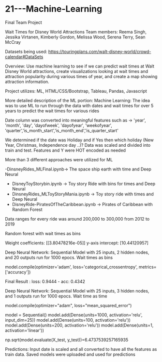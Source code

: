 # 21---Machine-Learning
Final Team Project
  
 
  
  Wait Times for Disney World Attractions
Team members: Reema Singh, Jessika Virtanen, Kimberly Gordon, Melissa Wood, Serena Terry, Sean McCray


Datasets being used: https://touringplans.com/walt-disney-world/crowd-calendar#DataSets

Overview: Use machine learning to see if we can predict wait times at Walt Disney World attractions, create visualizations looking at wait times and attraction popularity during various times of year, and create a map showing attraction information. 

Project utilizes: ML, HTML/CSS/Bootstrap, Tableau, Pandas, Javascript

More detailed description of the ML portion:
Machine Learning: The idea was to use ML to run through the data with dates and wait times for over 5 years to predict the wait times for various rides

Date column was converted into meaningful features such as -> 'year', 'month', 'day', 'dayofweek', 'dayofyear', 'weekofyear', 'quarter','is_month_start','is_month_end','is_quarter_start'

We determined if the date was Holiday and if Yes then which holiday (New Year, Christmas, Independence day ..)? Data was scaled and divided into train and test. Features and Y were HOT encoded as needed

More than 3 different approaches were utilized for ML

 -DinsneyRides_MLFinal.ipynb->  The space ship earth with time  and Deep Neural
 - DisneyToyStorybin.ipynb -> Toy story Ride with bins for times  and Deep Neural
 - DinsneyRides_MLToyStoryMania.ipynb ->  Toy story ride with times and Deep Neural 
 - DisneyRide-PiratesOfTheCaribbean.ipynb -> Pirates of Caribbean with Random Forest
  
  Data ranges for every ride was around 200,000 to 300,000 from 2012 to 2019 

  

Random forest  with wait times as bins

Weight coefficients:  [[3.80478216e-05]]
y-axis intercept:  [10.44120957]

Deep Neural Network:  Sequential Model with 25  inputs, 2 hidden nodes, and 20 outputs run for 1000 epocs. Wait times as bins 

model.compile(optimizer='adam',
              loss='categorical_crossentropy',
              metrics=['accuracy'])

Final Result : loss: 0.9444 - acc: 0.4342

Deep Neural Network:  Sequential Model with 25  inputs, 3 hidden nodes, and 1 outputs run for 1000 epocs. Wait time as time

model.compile(optimizer="adam", loss="mean_squared_error")

model = Sequential()
model.add(Dense(units=1000, activation='relu', input_dim=25))
model.add(Dense(units=100, activation='relu'))
model.add(Dense(units=200, activation='relu'))
model.add(Dense(units=1, activation='linear'))

np.sqrt(model.evaluate(X_test, y_test))=6.4737539257165935


Predictions: Input date is scaled and all converted to have all the features as train data. Saved models were uploaded and used for predictions




